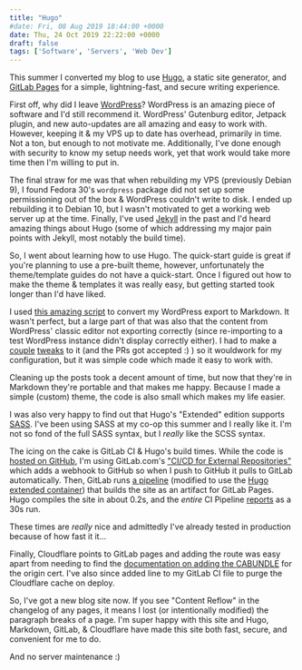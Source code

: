 ```yaml
---
title: "Hugo"
#date: Fri, 08 Aug 2019 18:44:00 +0000
date: Thu, 24 Oct 2019 22:22:00 +0000
draft: false
tags: ['Software', 'Servers', 'Web Dev']
---
```


This summer I converted my blog to use [Hugo](https://gohugo.io/), a static site generator, and [GitLab Pages](https://docs.gitlab.com/ee/user/project/pages/) for a simple, lightning-fast, and secure writing experience.

<!--more-->

First off, why did I leave [WordPress](https://wordpress.org/)?
WordPress is an amazing piece of software and I'd still recommend it.
WordPress' Gutenburg editor, Jetpack plugin, and new auto-updates are all amazing and easy to work with.
However, keeping it & my VPS up to date has overhead, primarily in time.
Not a ton, but enough to not motivate me.
Additionally, I've done enough with security to know my setup needs work, yet that work would take more time then I'm willing to put in.

The final straw for me was that when rebuilding my VPS (previously Debian 9), I found Fedora 30's `wordpress` package did not set up some permissioning out of the box & WordPress couldn't write to disk.
I ended up rebuilding it to Debian 10, but I wasn't motivated to get a working web server up at the time.
Finally, I've used [Jekyll](https://jekyllrb.com/) in the past and I'd heard amazing things about Hugo (some of which addressing my major pain points with Jekyll, most notably the build time).

So, I went about learning how to use Hugo.
The quick-start guide is great if you're planning to use a pre-built theme, however, unfortunately the theme/template guides do not have a quick-start.
Once I figured out how to make the theme & templates it was really easy, but getting started took longer than I'd have liked.

I used [this amazing script](https://github.com/palaniraja/blog2md) to convert my WordPress export to Markdown.
It wasn't perfect, but a large part of that was also that the content from WordPress' classic editor not exporting correctly (since re-importing to a test WordPress instance didn't display correctly either).
I had to make a [couple](https://github.com/palaniraja/blog2md/pull/7) [tweaks](https://github.com/palaniraja/blog2md/pull/10) to it (and the PRs got accepted :) ) so it wouldwork for my configuration, but it was simple code which made it easy to work with.

Cleaning up the posts took a decent amount of time, but now that they're in Markdown they're portable and that makes me happy.
Because I made a simple (custom) theme, the code is also small which makes my life easier.

I was also very happy to find out that Hugo's "Extended" edition supports [SASS](https://sass-lang.com/).
I've been using SASS at my co-op this summer and I really like it.
I'm not so fond of the full SASS syntax, but I _really_ like the SCSS syntax.

The icing on the cake is GitLab CI & Hugo's build times.
While the code is [hosted on GitHub](https://github.com/ct-martin/blog.ctmartin.me), I'm using GitLab.com's ["CI/CD for External Repositories"](https://docs.gitlab.com/ee/ci/ci_cd_for_external_repos/) which adds a webhook to GitHub so when I push to GitHub it pulls to GitLab automatically.
Then, GitLab runs [a pipeline](https://gitlab.com/pages/hugo/blob/master/.gitlab-ci.yml) (modified to use the [Hugo extended container](https://gitlab.com/pages/hugo/container_registry)) that builds the site as an artifact for GitLab Pages.
Hugo compiles the site in about 0.2s, and the _entire_ CI Pipeline [reports](https://gitlab.com/ctmartin/blog-ctmartin-me/-/jobs/263595470) as a 30s run.

These times are _really_ nice and admittedly I've already tested in production because of how fast it it...

Finally, Cloudflare points to GitLab pages and adding the route was easy apart from needing to find the [documentation on adding the CABUNDLE](https://about.gitlab.com/2017/02/07/setting-up-gitlab-pages-with-cloudflare-certificates/) for the origin cert.
I've also since added line to my GitLab CI file to purge the Cloudflare cache on deploy.

So, I've got a new blog site now.
If you see "Content Reflow" in the changelog of any pages, it means I lost (or intentionally modified) the paragraph breaks of a page.
I'm super happy with this site and Hugo, Markdown, GitLab, & Cloudflare have made this site both fast, secure, and convenient for me to do.

And no server maintenance :)